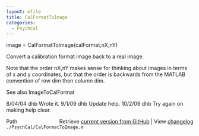 ```yaml
---
layout: mfile
title: CalFormatToImage
categories:
  - PsychCal
---
```


image = CalFormatToImage\(calFormat,nX,nY\)

Convert a calibration format image back to a real
image.

Note that the order nX,nY makes sense for thinking about images
in terms of x and y coordinates, but that the order is backwards
from the MATLAB convention of row dim then column dim.

See also ImageToCalFormat

8/04/04  dhb  Wrote it.
9/1/09   dhb  Update help.
10/2/09  dhb  Try again on making help clear.


<div class="code_header" style="text-align:right;">
  <span style="float:left;">Path&nbsp;&nbsp;</span> <span class="counter">Retrieve <a href=
  "https://raw.github.com/Psychtoolbox-3/Psychtoolbox-3/beta/./PsychCal/CalFormatToImage.m">current version from GitHub</a> | View <a href=
  "https://github.com/Psychtoolbox-3/Psychtoolbox-3/commits/beta/./PsychCal/CalFormatToImage.m">changelog</a></span>
</div>
<div class="code">
  <code>./PsychCal/CalFormatToImage.m</code>
</div>
